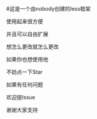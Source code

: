 #这是一个由nobody创建的less框架

使用起来很方便

并且可以自由扩展

想怎么更改就怎么更改

如果你也想使用他

不妨点一下Star

如果有任何问题

欢迎提Issue

谢谢大家支持